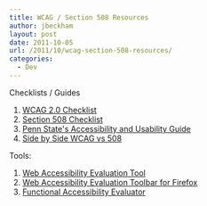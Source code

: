 ```yaml
---
title: WCAG / Section 508 Resources
author: jbeckham
layout: post
date: 2011-10-05
url: /2011/10/wcag-section-508-resources/
categories:
  - Dev
---
```

Checklists / Guides

  1. <a href="http://webaim.org/standards/wcag/checklist" target="_blank">WCAG 2.0 Checklist</a>
  2. <a href="http://webaim.org/standards/508/checklist" target="_blank">Section 508 Checklist</a>
  3. <a href="http://accessibility.psu.edu/section508" target="_blank">Penn State's Accessibility and Usability Guide</a>
  4. <a href="http://www.jimthatcher.com/sidebyside.htm" target="_blank">Side by Side WCAG vs 508</a>

Tools:

  1. <a href="http://wave.webaim.org/" target="_blank">Web Accessibility Evaluation Tool</a>
  2. <a href="http://wave.webaim.org/toolbar" target="_blank">Web Accessibility Evaluation Toolbar for Firefox</a>
  3. <a href="http://fae.cita.uiuc.edu/" target="_blank">Functional Accessibility Evaluator</a>
<!--EndFragment--></ol>